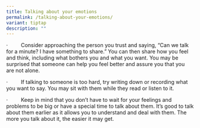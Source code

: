 ```yaml
---
title: Talking about your emotions
permalink: /talking-about-your-emotions/
variant: tiptap
description: ""
---
```

<p>·&nbsp;&nbsp;&nbsp;&nbsp;&nbsp;&nbsp;&nbsp;&nbsp; Consider approaching
the person you trust and saying, “Can we talk for a minute? I have something
to share.” You can then share how you feel and think, including what bothers
you and what you want. You may be surprised that someone can help you feel
better and assure you that you are not alone.</p>
<p></p>
<p>·&nbsp;&nbsp;&nbsp;&nbsp;&nbsp;&nbsp;&nbsp;&nbsp; If talking to someone
is too hard, try writing down or recording what you want to say. You may
sit with them while they read or listen to it.</p>
<p></p>
<p>·&nbsp;&nbsp;&nbsp;&nbsp;&nbsp;&nbsp;&nbsp;&nbsp; Keep in mind that you
don’t have to wait for your feelings and problems to be big or have a special
time to talk about them. It’s good to talk about them earlier as it allows
you to understand and deal with them. The more you talk about it, the easier
it may get.&nbsp;</p>